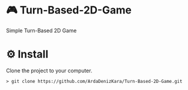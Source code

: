 # 🎮 Turn-Based-2D-Game
Simple Turn-Based 2D Game 
# ⚙️ Install

Clone the project to your computer.
```
> git clone https://github.com/ArdaDenizKara/Turn-Based-2D-Game.git
```
